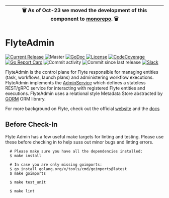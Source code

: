 | 🗑  As of Oct-23 we moved the development of this component to [monorepo](https://github.com/flyteorg/flyte). 🗑  |
| - |


FlyteAdmin
==========

[![Current Release](https://img.shields.io/github/release/flyteorg/flyteadmin.svg)](https://github.com/flyteorg/flyteadmin/releases/latest)
![Master](https://github.com/flyteorg/flyteadmin/workflows/Master/badge.svg)
[![GoDoc](https://godoc.org/github.com/flyteorg/flyteadmin?status.svg)](https://pkg.go.dev/mod/github.com/flyteorg/flyteadmin)
[![License](https://img.shields.io/badge/LICENSE-Apache2.0-ff69b4.svg)](http://www.apache.org/licenses/LICENSE-2.0.html)
[![CodeCoverage](https://img.shields.io/codecov/c/github/flyteorg/flyteadmin.svg)](https://codecov.io/gh/flyteorg/flyteadmin)
[![Go Report Card](https://goreportcard.com/badge/github.com/flyteorg/flyteadmin)](https://goreportcard.com/report/github.com/flyteorg/flyteadmin)
![Commit activity](https://img.shields.io/github/commit-activity/w/flyteorg/flyteadmin.svg?style=plastic)
![Commit since last release](https://img.shields.io/github/commits-since/flyteorg/flyteadmin/latest.svg?style=plastic)
[![Slack](https://img.shields.io/badge/slack-join_chat-white.svg?logo=slack&style=social)](https://slack.flyte.org)

FlyteAdmin is the control plane for Flyte responsible for managing entities (task, workflows, launch plans) and
administering workflow executions. FlyteAdmin implements the
[AdminService](https://github.com/flyteorg/flyteidl/blob/master/protos/flyteidl/service/admin.proto) which
defines a stateless REST/gRPC service for interacting with registered Flyte entities and executions.
FlyteAdmin uses a relational style Metadata Store abstracted by [GORM](http://gorm.io/) ORM library.

For more background on Flyte, check out the official [website](https://flyte.org/) and the [docs](https://docs.flyte.org/en/latest/index.html)

Before Check-In
---------------

Flyte Admin has a few useful make targets for linting and testing. Please use these before checking in to help suss out
minor bugs and linting errors.

```
  # Please make sure you have all the dependencies installed:
  $ make install
  
  # In case you are only missing goimports:
  $ go install golang.org/x/tools/cmd/goimports@latest
  $ make goimports
```

```
  $ make test_unit
```

```
  $ make lint
```
